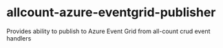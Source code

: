 # allcount-azure-eventgrid-publisher
Provides ability to publish to Azure Event Grid from all-count  crud event handlers
